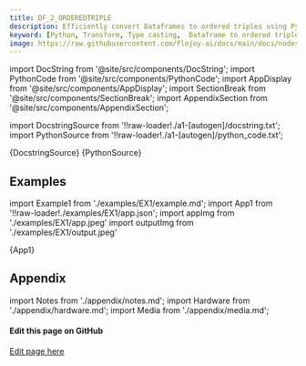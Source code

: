 ```yaml
---
title: DF_2_ORDEREDTRIPLE
description: Efficiently convert Dataframes to ordered triples using Python with Flojoy's DF_2_ORDEREDTRIPLE type casting transformer. It takes one dataframe type data to picks 3 different columns to generate OrderedTriple type.
keyword: [Python, Transform, Type casting,  Dataframe to ordered triple conversion, Python type casting transformer, Data conversion with DF_2_ORDEREDTRIPLE, Python data manipulation, Streamline data processing, Data transformation techniques, Ordered triple creation, Python data analysis, Accurate data insights, Data manipulation using DF_2_ORDEREDTRIPLE]
image: https://raw.githubusercontent.com/flojoy-ai/docs/main/docs/nodes/TRANSFORMERS/TYPE_CASTING/DF_2_ORDEREDTRIPLE/examples/EX1/output.jpeg
---
```



[//]: # (Custom component imports)

import DocString from '@site/src/components/DocString';
import PythonCode from '@site/src/components/PythonCode';
import AppDisplay from '@site/src/components/AppDisplay';
import SectionBreak from '@site/src/components/SectionBreak';
import AppendixSection from '@site/src/components/AppendixSection';

[//]: # (Docstring)

import DocstringSource from '!!raw-loader!./a1-[autogen]/docstring.txt';
import PythonSource from '!!raw-loader!./a1-[autogen]/python_code.txt';

<DocString>{DocstringSource}</DocString>
<PythonCode GLink='TRANSFORMERS/TYPE_CASTING/DF_2_ORDERED_TRIPLE/DF_2_ORDERED_TRIPLE.py'>{PythonSource}</PythonCode>

<SectionBreak />

[//]: # (Examples)

## Examples

import Example1 from './examples/EX1/example.md';
import App1 from '!!raw-loader!./examples/EX1/app.json';
import appImg from './examples/EX1/app.jpeg'
import outputImg from './examples/EX1/output.jpeg'

<AppDisplay 
    nodeLabel='DF_2_ORDERED_TRIPLE'
    appImg={appImg}
    outputImg={outputImg}
    >
    {App1}
</AppDisplay>

<Example1 />

<SectionBreak />

[//]: # (Appendix)

## Appendix

import Notes from './appendix/notes.md';
import Hardware from './appendix/hardware.md';
import Media from './appendix/media.md';

<AppendixSection index={0} folderPath='nodes/TRANSFORMERS/TYPE_CASTING/DF_2_ORDERED_TRIPLE/appendix/'><Notes /></AppendixSection>
<AppendixSection index={1} folderPath='nodes/TRANSFORMERS/TYPE_CASTING/DF_2_ORDERED_TRIPLE/appendix/'><Hardware /></AppendixSection>
<AppendixSection index={2} folderPath='nodes/TRANSFORMERS/TYPE_CASTING/DF_2_ORDERED_TRIPLE/appendix/'><Media /></AppendixSection>

<SectionBreak />

[//]: # (Edit page on GitHub)

#### Edit this page on GitHub

[Edit page here](https://github.com/flojoy-ai/docs/tree/main/docs/nodes/TRANSFORMERS/TYPE_CASTING/DF_2_ORDERED_TRIPLE)

